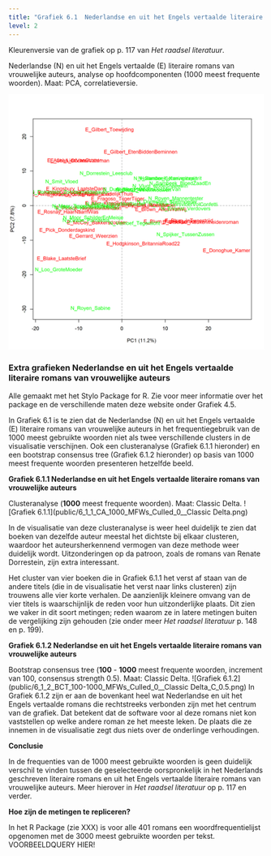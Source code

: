 ```yaml
---
title: "Grafiek 6.1  Nederlandse en uit het Engels vertaalde literaire romans van vrouwelijke auteurs"
level: 2
---
```


Kleurenversie van de grafiek op p. 117 van *Het raadsel literatuur*.

Nederlandse (N) en uit het Engels vertaalde (E) literaire romans van vrouwelijke auteurs, analyse op hoofdcomponenten (1000 meest frequente woorden). Maat: PCA, correlatieversie.

![Grafiek 6.1](public/6_1_0_PCA_1000_MFWs_Culled_0__PCA__corr.png)

### **Extra grafieken Nederlandse en uit het Engels vertaalde literaire romans van vrouwelijke auteurs**
Alle gemaakt met het Stylo Package for R. Zie voor meer informatie over het package en de verschillende maten deze website onder Grafiek 4.5.

In Grafiek 6.1 is te zien dat de Nederlandse (N) en uit het Engels vertaalde (E) literaire romans van vrouwelijke auteurs in het frequentiegebruik van de 1000 meest gebruikte woorden niet als twee verschillende clusters in de visualisatie verschijnen. Ook een clusteranalyse (Grafiek 6.1.1 hieronder) en een bootstrap consensus tree (Grafiek 6.1.2 hieronder) op basis van 1000 meest frequente woorden presenteren hetzelfde beeld.


**Grafiek 6.1.1 Nederlandse en uit het Engels vertaalde literaire romans van vrouwelijke auteurs**

Clusteranalyse (**1000** meest frequente woorden). Maat: Classic Delta.
![Grafiek 6.1.1](public/6_1_1_CA_1000_MFWs_Culled_0__Classic Delta.png)

In de visualisatie van deze clusteranalyse is weer heel duidelijk te zien dat boeken van dezelfde auteur meestal het dichtste bij elkaar clusteren, waardoor het auteursherkennend vermogen van deze methode weer duidelijk wordt. Uitzonderingen op da patroon, zoals de romans van Renate Dorrestein, zijn extra interessant.

Het cluster van vier boeken die in Grafiek 6.1.1 het verst af staan van de andere titels (die in de visualisatie het verst naar links clusteren) zijn trouwens alle vier korte verhalen. De aanzienlijk kleinere omvang van de vier titels is waarschijnlijk de reden voor hun uitzonderlijke plaats. Dit zien we vaker in dit soort metingen; reden waarom ze in latere metingen buiten de vergelijking zijn gehouden (zie onder meer *Het raadsel literatuur* p. 148 en p. 199).

**Grafiek 6.1.2 Nederlandse en uit het Engels vertaalde literaire romans van vrouwelijke auteurs**

Bootstrap consensus tree (**100** - **1000** meest frequente woorden, increment van 100, consensus strength 0.5). Maat: Classic Delta.
![Grafiek 6.1.2](public/6_1_2_BCT_100-1000_MFWs_Culled_0__Classic Delta_C_0.5.png)
In Grafiek 6.1.2 zijn er aan de bovenkant heel wat Nederlandse en uit het Engels vertaalde romans die rechtstreeks verbonden zijn met het centrum van de grafiek. Dat betekent dat de software voor al deze romans niet kon vaststellen op welke andere roman ze het meeste leken. De plaats die ze innemen in de visualisatie zegt dus niets over de onderlinge verhoudingen.


**Conclusie**

In de frequenties van de 1000 meest gebruikte woorden is geen duidelijk verschil te vinden tussen de geselecteerde oorspronkelijk in het Nederlands geschreven literaire romans en uit het Engels vertaalde literaire romans van vrouwelijke auteurs. Meer hierover in *Het raadsel literatuur* op p. 117 en verder.

**Hoe zijn de metingen te repliceren?**

In het R Package (zie XXX) is voor alle 401 romans een woordfrequentielijst opgenomen met de 3000 meest gebruikte woorden per tekst. VOORBEELDQUERY HIER!
